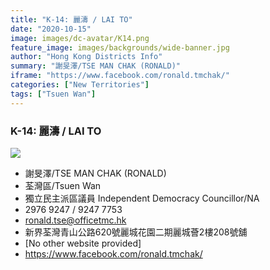 ```yaml
---
title: "K-14: 麗濤 / LAI TO"
date: "2020-10-15"
image: images/dc-avatar/K14.png
feature_image: images/backgrounds/wide-banner.jpg
author: "Hong Kong Districts Info"
summary: "謝旻澤/TSE MAN CHAK (RONALD)"
iframe: "https://www.facebook.com/ronald.tmchak/"
categories: ["New Territories"]
tags: ["Tsuen Wan"]
---
```


### K-14: 麗濤 / LAI TO  
![](/images/dc-avatar/K14.png)  

 - 謝旻澤/TSE MAN CHAK (RONALD)  
 - 荃灣區/Tsuen Wan  
 - 獨立民主派區議員 Independent Democracy Councillor/NA  
 - 2976 9247 / 9247 7753  
 - ronald.tse@officetmc.hk  
 - 新界荃灣青山公路620號麗城花園二期麗城薈2樓208號舖  
 - [No other website provided]  
 - https://www.facebook.com/ronald.tmchak/
